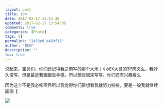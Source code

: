 ```yaml
---
layout: post
title: 194
date: 2017-02-17 13:54:38
updated: 2017-02-17 13:54:38
comments: true
categories: [Photo]
tags: []
permalink: "2433ed_e489f12"
author: "猫厨"
description: ""
toc: true
---
```


<p>说起来，宝贝们，你们还记得我之前写的那个大米＋小米X大哥的3P肉文么，我好久没写，但是最近我画画没手感，所以想捡起来写写。你们还有兴趣看么</p> 
<p>因为这个不是我必修项目所以我觉得你们要想看我就努力挤挤，要是一般我就继续画图【</p>

![](https://nos.netease.com/imglf0/img/cVZNdzJtQk9JV2VFcEVOdkFhb0o4OE1IUHRRTUhKYUVNMzUyQW5XWFZidVoxa0Ywc05LOGl3PT0.jpg)